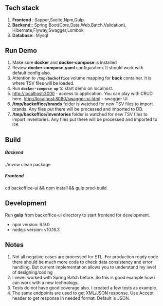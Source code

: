 ## Tech stack
1. **Frontend** : Sapper,Svelte,Npm,Gulp.
2. **Backend:**:  Spring Boot(Core,Data,Web,Batch,Validation), Hibernate,Flyway,Swagger,Lombok
3. **Database:**: Mysql

## Run Demo
1. Make sure **docker** and **docker-compose** is installed
2. Review **docker-compose.yaml** configuration. It should work with  default config also.
3. Attention to **`/tmp/backoffice`** volume mapping for **back** container. It is where TSV files will be loaded.
4. Run **`docker-compose up`** to start demo on localhost.
5. <http://localhost:3000> - access to application. You can play with CRUD here. <http://localhost:8080/swagger-ui.html> - swagger UI. 
6. **/tmp/backoffice/brands**  folder is watched for new TSV files to import brands. Any files put there will be processed and imported to DB. 
7. **/tmp/backoffice/inventories**  folder is watched for new TSV files to import inventories. Any files put there will be processed and imported to DB. 

## Build
##### Backend
./mvnw clean package
##### Frontend
cd backoffice-ui && npm install && gulp prod-build

## Development
Run **gulp** from  backoffice-ui directory to start frontend for development.
 - npm version: 6.9.0
 - nodejs version: v10.16.3

## Notes
1. Not all negative cases are processed for ETL. For production ready code there should be much more code to check data consistency and error handling. But current implementation allows you to understand my level of designing/coding
2. I never worked with Spring Batch before. So this is good example how i can work with a new technology.
3. Tests do not have good coverage also. I created a few tests as example.
4. The same endpoints are used to get XML/JSON response. Use Accept header to get response in needed format. Default is JSON.